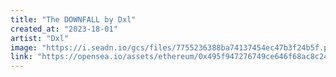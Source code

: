 ```yaml
---
title: "The DOWNFALL by Dxl"
created_at: "2023-18-01"
artist: "Dxl"
image: "https://i.seadn.io/gcs/files/7755236388ba74137454ec47b3f24b5f.png?auto=format&w=1000"
link: "https://opensea.io/assets/ethereum/0x495f947276749ce646f68ac8c248420045cb7b5e/30308823913561844783078551781671602747242701333062520195828502952969213313027"
---
```

